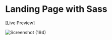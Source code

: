 # Landing Page with Sass
[Live Preview]

![Screenshot (194)](https://github.com/user-attachments/assets/b502c0e0-0405-45aa-909f-e249025c6fc2)
